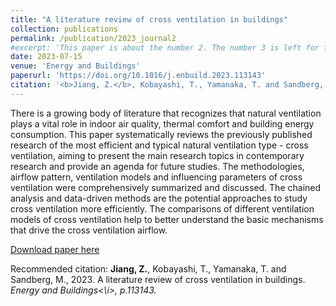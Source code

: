 ```yaml
---
title: "A literature review of cross ventilation in buildings"
collection: publications
permalink: /publication/2023_journal2
#excerpt: 'This paper is about the number 2. The number 3 is left for future work.'
date: 2023-07-15
venue: 'Energy and Buildings'
paperurl: 'https://doi.org/10.1016/j.enbuild.2023.113143'
citation: '<b>Jiang, Z.</b>, Kobayashi, T., Yamanaka, T. and Sandberg, M., 2023. A literature review of cross ventilation in buildings. <i>Energy and Buildings<\i>, p.113143.'
---
```

There is a growing body of literature that recognizes that natural ventilation plays a vital role in indoor air quality, thermal comfort and building energy consumption. This paper systematically reviews the previously published research of the most efficient and typical natural ventilation type - cross ventilation, aiming to present the main research topics in contemporary research and provide an agenda for future studies. The methodologies, airflow pattern, ventilation models and influencing parameters of cross ventilation were comprehensively summarized and discussed. The chained analysis and data-driven methods are the potential approaches to study cross ventilation more efficiently. The comparisons of different ventilation models of cross ventilation help to better understand the basic mechanisms that drive the cross ventilation airflow.

[Download paper here](https://doi.org/10.1016/j.enbuild.2023.113143)

Recommended citation: <b>Jiang, Z.</b>, Kobayashi, T., Yamanaka, T. and Sandberg, M., 2023. A literature review of cross ventilation in buildings. <i>Energy and Buildings<\i>, p.113143.